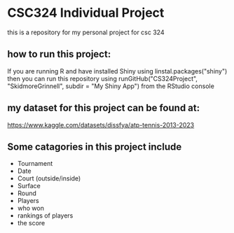 # CSC324 Individual Project
this is a repository for my personal project for csc 324
## how to run this project:
If you are running R and have installed Shiny using linstal.packages("shiny") then you can run this repository using runGitHub("CS324Project", "SkidmoreGrinnell", subdir = "My Shiny App") from the RStudio console
## my dataset for this project can be found at:
 https://www.kaggle.com/datasets/dissfya/atp-tennis-2013-2023
## Some catagories in this project include
* Tournament
* Date
* Court (outside/inside)
* Surface
* Round
* Players
* who won
* rankings of players
* the score

